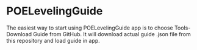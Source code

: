 # POELevelingGuide



The easiest way to start using POELevelingGuide app is to choose Tools-Download Guide from GitHub. It will download actual guide .json file from this repository and load guide in app.